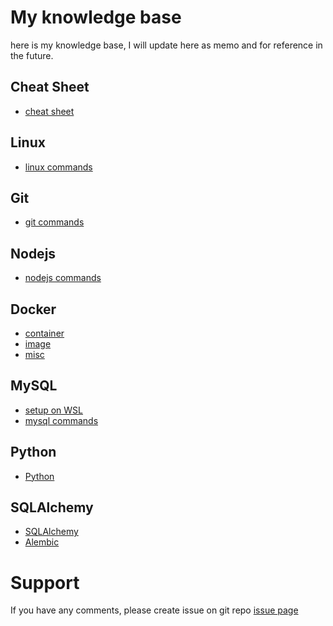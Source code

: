 # My knowledge base

here is my knowledge base, I will update here as memo and for reference in the future.

## Cheat Sheet

- [cheat sheet](./cheat_sheet.md)


## Linux

- [linux commands](./linux_command.md)

## Git

- [git commands](./git_command.md)

## Nodejs

- [nodejs commands](./nodejs.md)

## Docker

- [container](./docker_container.md)
- [image](./docker_image.md)
- [misc](./docker_misc.md)

## MySQL

- [setup on WSL](./mysql_install_on_WSL.md)
- [mysql commands](./mysql_commands.md)


## Python

- [Python](./python_commands.md)


## SQLAlchemy

- [SQLAlchemy](./sqlalchemy_sqlalchemy.md)
- [Alembic](./sqlalchemy_alembic.md)

# Support

If you have any comments, please create issue on git repo [issue page](https://github.com/fanqingsong/memo/issues)